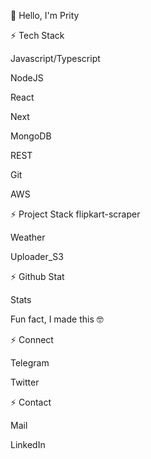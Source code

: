 👋 Hello, I'm Prity

⚡ Tech Stack

Javascript/Typescript

NodeJS

React

Next

MongoDB

REST

Git

AWS 

⚡ Project Stack
 flipkart-scraper
 
 Weather

 Uploader_S3

⚡ Github Stat

Stats

Fun fact, I made this 🤓

⚡ Connect

Telegram

Twitter

⚡ Contact

Mail

LinkedIn
